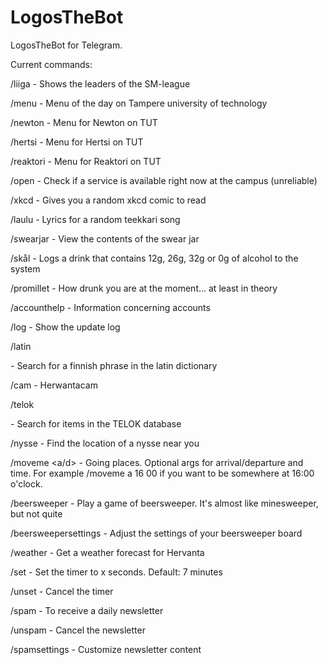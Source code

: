 # LogosTheBot
LogosTheBot for Telegram.

Current commands:

/liiga - Shows the leaders of the SM-league

/menu - Menu of the day on Tampere university of technology

/newton - Menu for Newton on TUT

/hertsi - Menu for Hertsi on TUT

/reaktori - Menu for Reaktori on TUT

/open - Check if a service is available right now at the campus (unreliable)

/xkcd - Gives you a random xkcd comic to read

/laulu - Lyrics for a random teekkari song

/swearjar - View the contents of the swear jar

/skål - Logs a drink that contains 12g, 26g, 32g or 0g of alcohol to the system

/promillet - How drunk you are at the moment... at least in theory

/accounthelp - Information concerning accounts

/log - Show the update log

/latin <search> - Search for a finnish phrase in the latin dictionary
  
/cam - Herwantacam

/telok <search> - Search for items in the TELOK database
  
/nysse <line> - Find the location of a nysse near you
  
/moveme <a/d> <hour> <minute> - Going places. Optional args for arrival/departure and time. For example /moveme a 16 00 if you want to be somewhere at 16:00 o'clock.
  
/beersweeper - Play a game of beersweeper. It's almost like minesweeper, but not quite

/beersweepersettings - Adjust the settings of your beersweeper board

/weather - Get a weather forecast for Hervanta


/set <x> - Set the timer to x seconds. Default: 7 minutes
  
/unset - Cancel the timer


/spam - To receive a daily newsletter

/unspam - Cancel the newsletter

/spamsettings - Customize newsletter content
